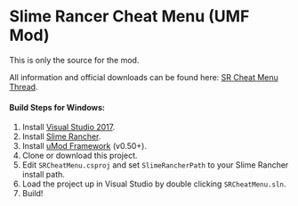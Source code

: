 # Slime Rancer Cheat Menu (UMF Mod)

This is only the source for the mod.

All information and official downloads can be found here: [SR Cheat Menu Thread](https://steamcommunity.com/app/433340/discussions/0/3397295779079958505/).

#### Build Steps for Windows:
1. Install [Visual Studio 2017](https://visualstudio.microsoft.com/downloads/).
2. Install [Slime Rancher](https://store.steampowered.com/app/433340/).
3. Install [uMod Framework](https://umodframework.com/download.html) (v0.50+).
4. Clone or download this project.
5. Edit `SRCheatMenu.csproj` and set `SlimeRancherPath` to your Slime Rancher install path.
6. Load the project up in Visual Studio by double clicking `SRCheatMenu.sln`.
7. Build!
